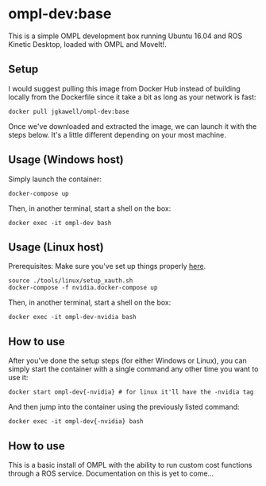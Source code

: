 # ompl-dev:base

This is a simple OMPL development box running Ubuntu 16.04 and ROS Kinetic Desktop, loaded with OMPL and MoveIt!.

## Setup

I would suggest pulling this image from Docker Hub instead of building locally from the Dockerfile since it take a bit as long as your network is fast:

```
docker pull jgkawell/ompl-dev:base
```

Once we've downloaded and extracted the image, we can launch it with the steps below. It's a little different depending on your most machine.


## Usage (Windows host)

Simply launch the container:

```
docker-compose up
```

Then, in another terminal, start a shell on the box:

```
docker exec -it ompl-dev bash
```

## Usage (Linux host)

Prerequisites: Make sure you've set up things properly [here](../docs/hardware-acceleration-linux.md).

```
source ./tools/linux/setup_xauth.sh
docker-compose -f nvidia.docker-compose up
```

Then, in another terminal, start a shell on the box:

```
docker exec -it ompl-dev-nvidia bash
```

## How to use

After you've done the setup steps (for either Windows or Linux), you can simply start the container with a single command any other time you want to use it:

```
docker start ompl-dev{-nvidia} # for linux it'll have the -nvidia tag
```

And then jump into the container using the previously listed command:

```
docker exec -it ompl-dev{-nvidia} bash
```

## How to use

This is a basic install of OMPL with the ability to run custom cost functions through a ROS service. Documentation on this is yet to come...
